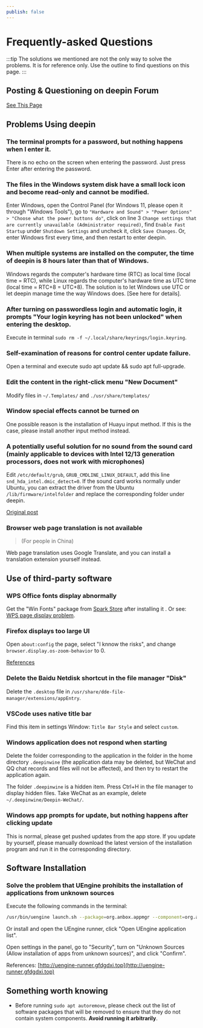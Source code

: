 ```yaml
---
publish: false
---
```


# Frequently-asked Questions
:::tip
The solutions we mentioned are not the only way to solve the problems. It is for reference only.
Use the outline to find questions on this page.
:::

## Posting & Questioning on deepin Forum
[See This Page](/en/Linux-solutions/how-to-question)

## Problems Using deepin
### The terminal prompts for a password, but nothing happens when I enter it.
There is no echo on the screen when entering the password. Just press Enter after entering the password.

### The files in the Windows system disk have a small lock icon and become read-only and cannot be modified.
Enter Windows, open the Control Panel (for Windows 11, please open it through "Windows Tools"), go to ```"Hardware and Sound" > "Power Options" > "Choose what the power buttons do"```, click on line 3 ```Change settings that are currently unavailable (Administrator required)```, find ```Enable Fast Startup``` under ```Shutdown Settings``` and uncheck it, click ```Save Changes```. Or, enter Windows first every time, and then restart to enter deepin.

### When multiple systems are installed on the computer, the time of deepin is 8 hours later than that of Windows.
Windows regards the computer's hardware time (RTC) as local time (local time = RTC), while Linux regards the computer's hardware time as UTC time (local time = RTC+8 = UTC+8). The solution is to let Windows use UTC or let deepin manage time the way Windows does. [See here for details].

### After turning on passwordless login and automatic login, it prompts "Your login keyring has not been unlocked" when entering the desktop.
Execute in terminal `sudo rm -f ~/.local/share/keyrings/login.keyring`.

### Self-examination of reasons for control center update failure.
Open a terminal and execute sudo apt update && sudo apt full-upgrade.

### Edit the content in the right-click menu "New Document"
Modify files in `~/.Templates/` and `./usr/share/templates/`

### Window special effects cannot be turned on
One possible reason is the installation of Huayu input method. If this is the case, please install another input method instead.

### A potentially useful solution for no sound from the sound card (mainly applicable to devices with Intel 12/13 generation processors, does not work with microphones)
Edit `/etc/default/grub`, `GRUB_CMDLINE_LINUX_DEFAULT`, add this line `snd_hda_intel.dmic_detect=0`. If the sound card works normally under Ubuntu, you can extract the driver from the Ubuntu `/lib/firmware/intelfolder` and replace the corresponding folder under deepin. 

[Original post](https://bbs.deepin.org/post/248032)

### Browser web page translation is not available
> (For people in China)

Web page translation uses Google Translate, and you can install a translation extension yourself instead.

## Use of third-party software
### WPS Office fonts display abnormally
Get the "Win Fonts" package from [Spark Store](https://www.spark-app.store) after installing it . Or see: [WPS page display problem](https://wiki.deepin.org/zh/WPS页面显示问题).

### Firefox displays too large UI
Open `about:config` the page, select "I knnow the risks", and change `browser.display.os-zoom-behavior` to 0.

[References](https://blog.shenmo.tech/post/%E4%BF%AE%E5%A4%8D%E7%81%AB%E7%8B%90103%E7%89%88%E6%9C%AC%E5%B7%A8%E5%A4%A7%E8%BF%87%E5%A4%A7ui%E9%97%AE%E9%A2%98/)

### Delete the Baidu Netdisk shortcut in the file manager "Disk"
Delete the `.desktop` file in `/usr/share/dde-file-manager/extensions/appEntry`.

### VSCode uses native title bar
Find this item in settings Window: `Title Bar Style` and select `custom`.

### Windows application does not respond when starting
Delete the folder corresponding to the application in the folder in the home directory `.deepinwine` (the application data may be deleted, but WeChat and QQ chat records and files will not be affected), and then try to restart the application again.

The folder `.deepinwine` is a hidden item. Press Ctrl+H in the file manager to display hidden files. Take WeChat as an example, delete `~/.deepinwine/Deepin-WeChat/`.

### Windows app prompts for update, but nothing happens after clicking update
This is normal, please get pushed updates from the app store. If you update by yourself, please manually download the latest version of the installation program and run it in the corresponding directory.

## Software Installation

### Solve the problem that UEngine prohibits the installation of applications from unknown sources
Execute the following commands in the terminal:
``` sh
/usr/bin/uengine launch.sh --package=org.anbox.appmgr --component=org.anbox.appmgr.AppViewActivity
```
Or install and open the UEngine runner, click "Open UEngine application list".

Open settings in the panel, go to "Security", turn on "Unknown Sources (Allow installation of apps from unknown sources)", and click "Confirm".

References: [http://uengine-runner.gfdgdxi.top](http://uengine-runner.gfdgdxi.top)

## Something worth knowing
- Before running `sudo apt autoremove`, please check out the list of software packages that will be removed to ensure that they do not contain system components. **Avoid running it arbitrarily**.

